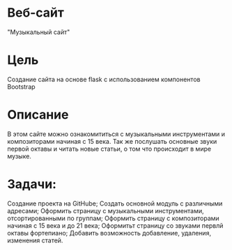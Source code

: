 # Веб-сайт
"Музыкальный сайт"

# Цель
Создание сайта на основе flask с использованием компонентов Bootstrap

# Описание
В этом сайте можно ознакомититься с музыкальными инструментами и композиторами начиная с 15 века. Так же послушать основные звуки первой октавы и читать новые статьи, о том что происходит в мире музыке.

# Задачи:
Создание проекта на GitHube;
Создать основной модуль с различными адресами;
Оформить страницу с музыкальными инструментами, отсортированными по группам;
Оформить страницу с композиторами начиная с 15 века и до 21 века;
Оформитьт страницу со звуками первлй октавы фортепиано;
Добавить возможность добавление, удаления, изменения статей.
